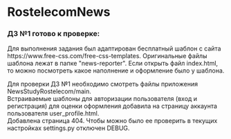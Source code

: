 # RostelecomNews
<h3>ДЗ №1 готово к проверке:</h3>
<p>Для выполнения задания был адаптирован бесплатный шаблон с сайта https://www.free-css.com/free-css-templates. Оригинальные файлы шаблона лежат в папке "news-reporter". Если открыть файл index.html, то можно посмотреть какое наполнение и оформление было у шаблона.<br></p>
<p>Для проверки ДЗ №1 необходимо смотреть файлы приложения NewsStudyRostelecom/main.<br>
Встраиваемые шаблоны для авторизации пользователя (вход и регистрация) для оценки оформления добавила на страницу аккаунта пользователя user_profile.html.<br>
Добавлена страница 404. Чтобы можно было ее проверить в текущих настройках settings.py отключен DEBUG.</p>
